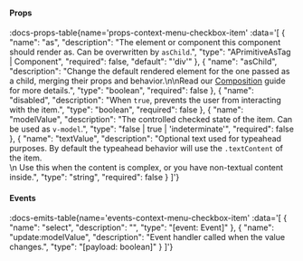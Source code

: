 <!-- This file was automatic generated. Do not edit it manually -->

#### Props
:docs-props-table{name='props-context-menu-checkbox-item' :data='[
  {
    "name": "as",
    "description": "The element or component this component should render as. Can be overwritten by `asChild`.",
    "type": "APrimitiveAsTag | Component",
    "required": false,
    "default": "\'div\'"
  },
  {
    "name": "asChild",
    "description": "Change the default rendered element for the one passed as a child, merging their props and behavior.\\n\\nRead our [Composition](https://akar.vinicunca.dev/core/guides/composition) guide for more details.",
    "type": "boolean",
    "required": false
  },
  {
    "name": "disabled",
    "description": "When `true`, prevents the user from interacting with the item.",
    "type": "boolean",
    "required": false
  },
  {
    "name": "modelValue",
    "description": "The controlled checked state of the item. Can be used as `v-model`.",
    "type": "false | true | \'indeterminate\'",
    "required": false
  },
  {
    "name": "textValue",
    "description": "Optional text used for typeahead purposes. By default the typeahead behavior will use the `.textContent` of the item. <br>\\n Use this when the content is complex, or you have non-textual content inside.",
    "type": "string",
    "required": false
  }
]'} 

#### Events

:docs-emits-table{name='events-context-menu-checkbox-item' :data='[
  {
    "name": "select",
    "description": "",
    "type": "[event: Event]"
  },
  {
    "name": "update:modelValue",
    "description": "Event handler called when the value changes.",
    "type": "[payload: boolean]"
  }
]'} 
